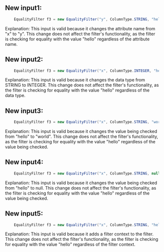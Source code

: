 ## New input1:
```java
    EqualityFilter f3 = new EqualityFilter("y", ColumnType.STRING, "hello", null);
```
Explanation: This input is valid because it changes the attribute name from "x" to "y". This change does not affect the filter's functionality, as the filter is checking for equality with the value "hello" regardless of the attribute name.

## New input2:
```java
    EqualityFilter f3 = new EqualityFilter("x", ColumnType.INTEGER, "hello", null);
```
Explanation: This input is valid because it changes the data type from STRING to INTEGER. This change does not affect the filter's functionality, as the filter is checking for equality with the value "hello" regardless of the data type.

## New input3:
```java
    EqualityFilter f3 = new EqualityFilter("x", ColumnType.STRING, "world", null);
```
Explanation: This input is valid because it changes the value being checked from "hello" to "world". This change does not affect the filter's functionality, as the filter is checking for equality with the value "hello" regardless of the value being checked.

## New input4:
```java
    EqualityFilter f3 = new EqualityFilter("x", ColumnType.STRING, null, null);
```
Explanation: This input is valid because it changes the value being checked from "hello" to null. This change does not affect the filter's functionality, as the filter is checking for equality with the value "hello" regardless of the value being checked.

## New input5:
```java
    EqualityFilter f3 = new EqualityFilter("x", ColumnType.STRING, "hello", "world");
```
Explanation: This input is valid because it adds a filter context to the filter. This change does not affect the filter's functionality, as the filter is checking for equality with the value "hello" regardless of the filter context.
